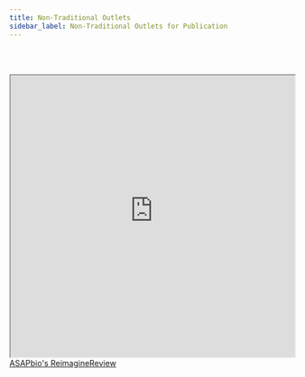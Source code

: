 ```yaml
---
title: Non-Traditional Outlets
sidebar_label: Non-Traditional Outlets for Publication
---
```


<br></br>
<iframe src="https://reimaginereview.asapbio.org" width="100%" height="500" title="CSS Stacking, Absolute 1"></iframe>
<figcaption><a href = "https://reimaginereview.asapbio.org">ASAPbio's ReimagineReview</a></figcaption>
